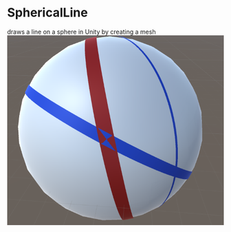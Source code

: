 # SphericalLine
draws a line on a sphere in Unity by creating a mesh
![Shaded screenshot](Shaded.PNG?raw=true "Shaded")
